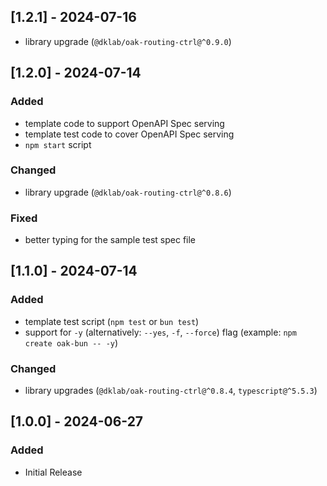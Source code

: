 ## [1.2.1] - 2024-07-16

- library upgrade (`@dklab/oak-routing-ctrl@^0.9.0`)

## [1.2.0] - 2024-07-14

### Added

- template code to support OpenAPI Spec serving
- template test code to cover OpenAPI Spec serving
- `npm start` script

### Changed

- library upgrade (`@dklab/oak-routing-ctrl@^0.8.6`)

### Fixed

- better typing for the sample test spec file

## [1.1.0] - 2024-07-14

### Added

- template test script (`npm test` or `bun test`)
- support for `-y` (alternatively: `--yes`, `-f`, `--force`) flag (example: `npm create oak-bun -- -y`)

### Changed

- library upgrades (`@dklab/oak-routing-ctrl@^0.8.4`, `typescript@^5.5.3`)

## [1.0.0] - 2024-06-27

### Added

- Initial Release
